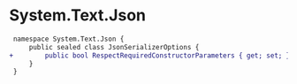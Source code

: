 # System.Text.Json

``` diff
 namespace System.Text.Json {
     public sealed class JsonSerializerOptions {
+        public bool RespectRequiredConstructorParameters { get; set; }
     }
 }
```

